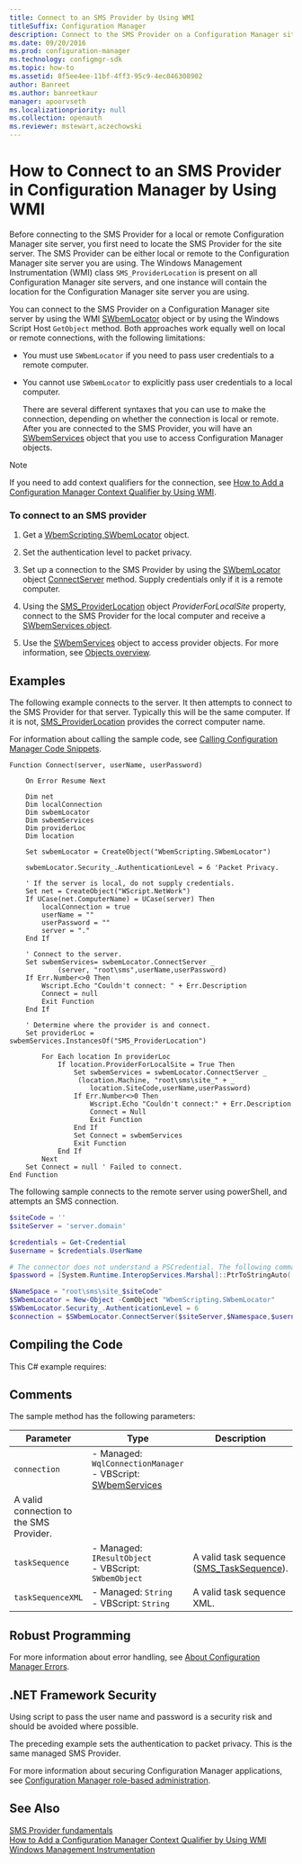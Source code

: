 ```yaml
---
title: Connect to an SMS Provider by Using WMI
titleSuffix: Configuration Manager
description: Connect to the SMS Provider on a Configuration Manager site server by using the WMI SWbemLocator object or by using the Windows Script Host GetObject method.
ms.date: 09/20/2016
ms.prod: configuration-manager
ms.technology: configmgr-sdk
ms.topic: how-to
ms.assetid: 8f5ee4ee-11bf-4ff3-95c9-4ec046308902
author: Banreet
ms.author: banreetkaur
manager: apoorvseth
ms.localizationpriority: null
ms.collection: openauth
ms.reviewer: mstewart,aczechowski
---
```

# How to Connect to an SMS Provider in Configuration Manager by Using WMI
Before connecting to the SMS Provider for a local or remote Configuration Manager site server, you first need to locate the SMS Provider for the site server. The SMS Provider can be either local or remote to the Configuration Manager site server you are using. The Windows Management Instrumentation (WMI) class `SMS_ProviderLocation` is present on all Configuration Manager site servers, and one instance will contain the location for the Configuration Manager site server you are using.  

 You can connect to the SMS Provider on a Configuration Manager site server by using the WMI [SWbemLocator](/windows/desktop/wmisdk/swbemlocator) object or by using the Windows Script Host `GetObject` method. Both approaches work equally well on local or remote connections, with the following limitations:  

- You must use `SWbemLocator` if you need to pass user credentials to a remote computer.  

- You cannot use `SWbemLocator` to explicitly pass user credentials to a local computer.  

  There are several different syntaxes that you can use to make the connection, depending on whether the connection is local or remote. After you are connected to the SMS Provider, you will have an [SWbemServices](/windows/desktop/wmisdk/swbemservices) object that you use to access Configuration Manager objects.  

> [!NOTE]
>  If you need to add context qualifiers for the connection, see [How to Add a Configuration Manager Context Qualifier by Using WMI](../../../develop/core/understand/how-to-add-a-configuration-manager-context-qualifier-by-using-wmi.md).  

### To connect to an SMS provider  

1.  Get a [WbemScripting.SWbemLocator](/windows/desktop/WmiSdk/swbemlocator) object.  

2.  Set the authentication level to packet privacy.  

3.  Set up a connection to the SMS Provider by using the [SWbemLocator](/windows/desktop/wmisdk/swbemlocator) object [ConnectServer](/windows/desktop/WmiSdk/swbemlocator-connectserver) method. Supply credentials only if it is a remote computer.  

4.  Using the [SMS_ProviderLocation](../../../develop/reference/misc/sms_providerlocation-server-wmi-class.md) object *ProviderForLocalSite* property, connect to the SMS Provider for the local computer and receive a [SWbemServices object](/windows/desktop/wmisdk/swbemservices).  

5.  Use the [SWbemServices](/windows/desktop/wmisdk/swbemservices) object to access provider objects. For more information, see [Objects overview](configuration-manager-objects-overview.md).  

## Examples  
 The following example connects to the server. It then attempts to connect to the SMS Provider for that server. Typically this will be the same computer. If it is not, [SMS_ProviderLocation](../../../develop/reference/misc/sms_providerlocation-server-wmi-class.md) provides the correct computer name.  

 For information about calling the sample code, see [Calling Configuration Manager Code Snippets](../../../develop/core/understand/calling-code-snippets.md).  

```vbs  
Function Connect(server, userName, userPassword)  

    On Error Resume Next  

    Dim net  
    Dim localConnection  
    Dim swbemLocator  
    Dim swbemServices  
    Dim providerLoc  
    Dim location  

    Set swbemLocator = CreateObject("WbemScripting.SWbemLocator")  

    swbemLocator.Security_.AuthenticationLevel = 6 'Packet Privacy.  

    ' If the server is local, do not supply credentials.  
    Set net = CreateObject("WScript.NetWork")   
    If UCase(net.ComputerName) = UCase(server) Then  
        localConnection = true  
        userName = ""  
        userPassword = ""  
        server = "."  
    End If  

    ' Connect to the server.  
    Set swbemServices= swbemLocator.ConnectServer _  
            (server, "root\sms",userName,userPassword)  
    If Err.Number<>0 Then  
        Wscript.Echo "Couldn't connect: " + Err.Description  
        Connect = null  
        Exit Function  
    End If  

    ' Determine where the provider is and connect.  
    Set providerLoc = swbemServices.InstancesOf("SMS_ProviderLocation")  

        For Each location In providerLoc  
            If location.ProviderForLocalSite = True Then  
                Set swbemServices = swbemLocator.ConnectServer _  
                 (location.Machine, "root\sms\site_" + _  
                    location.SiteCode,userName,userPassword)  
                If Err.Number<>0 Then  
                    Wscript.Echo "Couldn't connect:" + Err.Description  
                    Connect = Null  
                    Exit Function  
                End If  
                Set Connect = swbemServices  
                Exit Function  
            End If  
        Next  
    Set Connect = null ' Failed to connect.  
End Function  
```  

 The following sample connects to the remote server using powerShell, and attempts an SMS connection.
 ```powerShell
$siteCode = ''
$siteServer = 'server.domain'

$credentials = Get-Credential
$username = $credentials.UserName

# The connector does not understand a PSCredential. The following command will pull your PSCredential password into a string.
$password = [System.Runtime.InteropServices.Marshal]::PtrToStringAuto([System.Runtime.InteropServices.Marshal]::SecureStringToBSTR($credentials.Password))

$NameSpace = "root\sms\site_$siteCode"
$SWbemLocator = New-Object -ComObject "WbemScripting.SWbemLocator"
$SWbemLocator.Security_.AuthenticationLevel = 6
$connection = $SWbemLocator.ConnectServer($siteServer,$Namespace,$username,$password)
```  

## Compiling the Code  
 This C# example requires:  

## Comments  
 The sample method has the following parameters:  

|Parameter|Type|Description|  
|---------------|----------|-----------------|  
|`connection`|-   Managed: `WqlConnectionManager`<br />-   VBScript: [SWbemServices](/windows/desktop/wmisdk/swbemservices)
|A valid connection to the SMS Provider.|  
|`taskSequence`|-   Managed: `IResultObject`<br />-   VBScript:  `SWbemObject`|A valid task sequence ([SMS_TaskSequence](../../../develop/reference/osd/sms_tasksequence-server-wmi-class.md)).|  
|`taskSequenceXML`|-   Managed: `String`<br />-   VBScript: `String`|A valid task sequence XML.|  

## Robust Programming  
 For more information about error handling, see [About Configuration Manager Errors](../../../develop/core/understand/about-configuration-manager-errors.md).  

## .NET Framework Security  
 Using script to pass the user name and password is a security risk and should be avoided where possible.  

 The preceding example sets the authentication to packet privacy. This is the same managed SMS Provider.  

 For more information about securing Configuration Manager applications, see [Configuration Manager role-based administration](../../../develop/core/servers/configure/role-based-administration.md).  

## See Also  
 [SMS Provider fundamentals](sms-provider-fundamentals.md)   
 [How to Add a Configuration Manager Context Qualifier by Using WMI](../../../develop/core/understand/how-to-add-a-configuration-manager-context-qualifier-by-using-wmi.md)   
 [Windows Management Instrumentation](/windows/desktop/WmiSdk/wmi-start-page)
